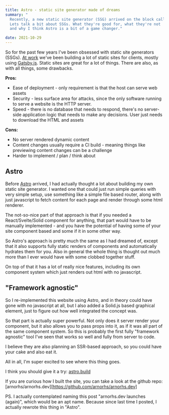 ```yaml
---
title: Astro - static site generator made of dreams
summary: "
  Recently, a new static site generator (SSG) arrived on the block called Astro.
  Lets talk a bit about SSGs. What they're good for, what they're not
  and why I think Astro is a bit of a game changer."

date: 2021-10-29
---
```


So for the past few years I've been obsessed with static site generators (SSGs). [At work](https://juni.is) we've been
building a lot of static sites for clients, mostly using [Gatsby.js](https://www.gatsbyjs.com/).
Static sites are great for a lot of things. There are also, as with all things, some drawbacks.

**Pros:**

- Ease of deployment - only requirement is that the host can serve web assets
- Security - less surface area for attacks, since the only software running to serve
  a website is the HTTP server.
- Speed - there is no database that needs to respond, there's no server-side application
  logic that needs to make any decisions. User just needs to download the HTML and assets

**Cons:**

- No server rendered dynamic content
- Content changes usually require a CI build - meaning things like previewing content changes
  can be a challenge
- Harder to implement / plan / think about

## Astro

Before [Astro](https://astro.build) arrived, I had actually thought a lot about building my
own static site generator. I wanted one that could just run simple queries
with very simple setup, use something like a simple file based router, along with just
javascript to fetch content for each page and render through some html renderer.

The not-so-nice part of that approach is that if you needed a React/Svelte/Solid
component for anything, that part would have to be manually implemented - and you have
the potential of having some of your site component based and some if it in some other way.

So Astro's approach is pretty much the same as I had dreamed of, except that it also supports
fully static renders of components and automatically hydrates them for you. Also in general
the whole thing is thought out much more than I ever would have with some clobbed together
stuff.

On top of that it has a lot of really nice features, including its own component system which
just renders out html with no javascript.

## "Framework agnostic"

So I re-implemented this website using Astro, and in theory could have gone with no javascript
at all, but I also added a Solid.js based graphical element, just to figure out how well
integrated the concept was.

So that part is actually super powerful. Not only does it server render your component, but it
also allows you to pass props into it, as if it was all part of the same component system. So
this is probably the first fully "framework agnostic" tool I've seen that works so well and
fully from server to code.

I believe they are also planning an SSR-based approach, so you could have your cake and also
eat it.

All in all, I'm super excited to see where this thing goes.

I think you should give it a try: [astro.build](https://astro.build)

If you are curious how I built the site, you can take a look at the github repo:
[arnorhs/arnorhs.dev][https://github.com/arnorhs/arnorhs.dev]

PS. I actually contemplated naming this post "arnorhs.dev launches (again)", which would be an
apt name. Because since last time I posted, I actually rewrote this thing in "Astro".
